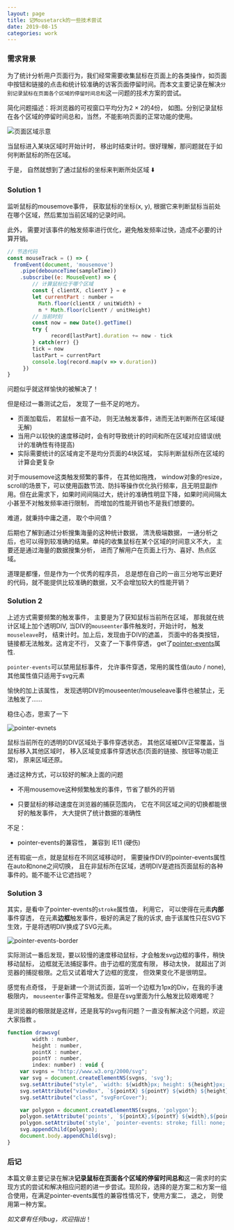 ```yaml
---
layout: page
title: 记Mousetarck的一些技术尝试
date: 2019-08-15
categories: work
---
```


### 需求背景

为了统计分析用户页面行为，我们经常需要收集鼠标在页面上的各类操作，如页面中按钮和链接的点击和统计较准确的访客页面停留时间。而本文主要记录在解决`分别记录鼠标在页面各个区域的停留时间总和`这一问题的技术方案的尝试。

简化问题描述：将浏览器的可视窗口平均分为2 × 2的4份， 如图。分别记录鼠标在各个区域的停留时间总和，当然，不能影响页面的正常功能的使用。

![页面区域示意](https://p4.ssl.qhimg.com/t015e3f3cc7a907352e.png)

当鼠标进入某块区域时开始计时， 移出时结束计时。很好理解，那问题就在于如何判断鼠标的所在区域。

于是， 自然就想到了通过鼠标的坐标来判断所处区域 :arrow_down:



### Solution 1

监听鼠标的mousemove事件， 获取鼠标的坐标(x, y),  根据它来判断鼠标当前处在哪个区域，然后累加当前区域的记录时间。

此外， 需要对该事件的触发频率进行优化，避免触发频率过快，造成不必要的计算开销。

```javascript
// 节选代码
const mouseTrack = () => {
  fromEvent(document, 'mousemove')
    .pipe(debounceTime(sampleTime))
    .subscribe((e: MouseEvent) => {
    	// 计算鼠标位于哪个区域
    	const { clientX, clientY } = e
        let currentPart : number = 
          Math.floor(clientX / unitWidth) + 
          n * Math.floor(clientY / unitHeight)
    	// 当前时刻
    	const now = new Date().getTime()
    	try {
        	  record[lastPart].duration += now - tick
    	} catch(err) {}
        tick = now
        lastPart = currentPart
        console.log(record.map(v => v.duration))
     })
}
````

问题似乎就这样愉快的被解决了！

但是经过一番测试之后， 发现了一些不足的地方。

+ 页面加载后， 若鼠标一直不动， 则无法触发事件，进而无法判断所在区域(疑无解)
+ 当用户以较快的速度移动时，会有时导致统计的时间和所在区域对应错误(统计的准确性有待提高)
+ 实际需要统计的区域肯定不是均分页面的4块区域， 实际判断鼠标所在区域的计算会更复杂

对于mousemove这类触发频繁的事件， 在其他如拖拽， window对象的resize， scroll的场景下，可以使用函数节流、防抖等操作优化执行频率，且无明显副作用。但在此需求下，如果时间间隔过大，统计的准确性明显下降，如果时间间隔太小甚至不对触发频率进行限制， 而增加的性能开销也不是我们想要的。

难道，就秉持中庸之道， 取个中间值？

后期也了解到通过分析搜集海量的这种统计数据， 清洗极端数据， 一通分析之后，也可以得到较准确的结果。单纯的收集鼠标在某个区域的时间意义不大， 主要还是通过海量的数据搜集分析， 进而了解用户在页面上行为、喜好、热点区域。

道理是都懂，但是作为一个优秀的程序员， 总是想在自己的一亩三分地写出更好的代码，就不能提供比较准确的数据，又不会增加较大的性能开销？



### Solution 2

上述方式需要频繁的触发事件， 主要是为了获知鼠标当前所在区域， 那我就在统计区域上加个透明DIV, 当DIV的`mouseenter`事件触发时，开始计时， 触发`mouseleave`时， 结束计时。加上后，发现由于DIV的遮盖， 页面中的各类按钮，链接都无法触发。这肯定不行， 又查了一下事件穿透， get了[pointer-events](https://www.w3.org/TR/SVG/interact.html#PointerEventsProperty)属性.

`pointer-events`可以禁用鼠标事件， 允许事件穿透，常用的属性值(auto / none), 其他属性值只适用于svg元素

愉快的加上该属性， 发现透明DIV的mouseenter/mouseleave事件也被禁止，无法触发了......

稳住心态，思索了一下

![pointer-evnets](https://p3.ssl.qhimg.com/t012d3f90a084507415.png)

鼠标当前所在的透明的DIV区域处于事件穿透状态， 其他区域被DIV正常覆盖，当鼠标移入其他区域时， 移入区域变成事件穿透状态(页面的链接、按钮等功能正常)， 原来区域还原。

通过这种方式，可以较好的解决上面的问题

+ 不用mousemove这种频繁触发的事件，节省了额外的开销

+ 只要鼠标的移动速度在浏览器的捕获范围内， 它在不同区域之间的切换都能很好的触发事件， 大大提供了统计数据的准确性

不足：

+ pointer-events的兼容性， 兼容到 IE11 (硬伤)

还有瑕疵一点，就是鼠标在不同区域移动时， 需要操作DIV的pointer-events属性在auto和none之间切换， 且在非鼠标所在区域，透明DIV是遮挡页面鼠标的各种事件的。能不能不让它遮挡呢？



### Solution 3

其实，是看中了pointer-events的`stroke`属性值， 利用它， 可以使得在元素**内部**事件穿透， 在元素**边框**触发事件，极好的满足了我的诉求,  由于该属性只在SVG下生效，于是将透明DIV换成了SVG元素。

![pointer-events-border](https://p0.ssl.qhimg.com/t01d62897a2fba37bbe.png)

实际测试一番后发现，要以较慢的速度移动鼠标，才会触发svg边框的事件，稍快移动鼠标， 边框就无法捕捉事件。由于边框的宽度有限， 移动太快， 就超出了浏览器的捕捉极限。之后又试着增大了边框的宽度， 但效果变化不是很明显。

感觉有点奇怪， 于是新建一个测试页面，监听一个边框为1px的Div，在我的手速极限内， `mouseenter`事件正常触发。但是在svg里面为什么触发比较艰难呢？

是浏览器的极限就是这样，还是我写的svg有问题？一直没有解决这个问题，欢迎大家指教 。

```javascript
function drawsvg(
        width : number, 
        height : number,
        pointX : number,
        pointY : number,
        index: number) : void {
    var svgns = "http://www.w3.org/2000/svg"; 
    var svg = document.createElementNS(svgns, 'svg'); 
    svg.setAttribute("style", `width: ${width}px; height: ${height}px; position: fixed; top: ${pointY * height}px; left: ${pointX * width}px; pointer-events: none; `);
    svg.setAttribute("viewBox", `${pointX} ${pointY} ${width} ${height}`);
    svg.setAttribute("class", "svgForCover");

    var polygon = document.createElementNS(svgns, 'polygon');
    polygon.setAttribute('points', `${pointX},${pointY} ${width},${pointY} ${width},${height} ${width},${pointY} ${pointX},${pointY}`)
    polygon.setAttribute('style', `pointer-events: stroke; fill: none; stroke: black; stroke-width: 10px; `);
    svg.appendChild(polygon);
    document.body.appendChild(svg);
}
```



### 后记

本篇文章主要记录在解决**记录鼠标在页面各个区域的停留时间总和**这一需求时的实现方式的尝试和解决相应问题的进一步尝试。现阶段，选择的是方案二和方案一组合使用，在满足pointer-events属性的兼容性情况下，使用方案二， 退之， 则使用第一种方案。

*如文章有任何bug，欢迎指出*！
